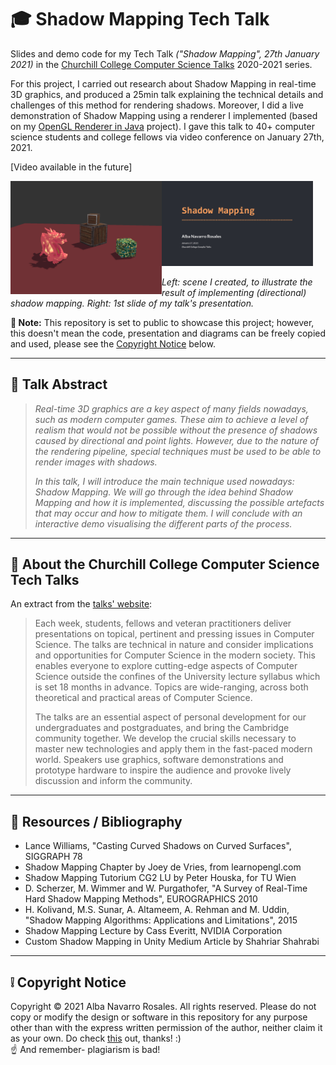 # :mortar_board: Shadow Mapping Tech Talk

Slides and demo code for my Tech Talk _("Shadow Mapping", 27th January 2021)_ in the [Churchill College Computer Science Talks](https://kudos.chu.cam.ac.uk/talks/about) 2020-2021 series. 

For this project, I carried out research about Shadow Mapping in real-time 3D graphics, and produced a 25min talk explaining the technical details and challenges of this method for rendering shadows. Moreover, I did a live demonstration of Shadow Mapping using a renderer I implemented (based on my [OpenGL Renderer in Java](https://github.com/Alba-NR/OpenGL_Java) project). I gave this talk to 40+ computer science students and college fellows via video conference on January 27th, 2021. 

[Video available in the future]


<img src="slides/resources/Example_Scene.png" alt="Sample Scene Rendered with Shadows." width="48%" align="left">
<img src="slides/resources/Slides_Cover.jpg" alt="First Slide of my Presentation." width="48%">

*Left: scene I created, to illustrate the result of implementing (directional) shadow mapping.*
*Right: 1st slide of my talk's presentation.*

**:pushpin: Note:** This repository is set to public to showcase this project; however, this doesn't mean the code, presentation and diagrams can be freely copied and used, please see the [Copyright Notice](#grey_exclamation-copyright-notice) below.

---

## :speech_balloon: Talk Abstract
> _Real-time 3D graphics are a key aspect of many fields nowadays, such as modern computer games. These aim to achieve a level of realism that would not be possible without the  presence of shadows caused by directional and point lights. However, due to the nature of the rendering pipeline, special techniques must be used to be able to render images with shadows._
>
> _In this talk, I will introduce the main technique used nowadays: Shadow Mapping. We will go through the idea behind Shadow Mapping and how it is implemented, discussing the possible artefacts that may occur and how to mitigate them. I will conclude with an interactive demo visualising the different parts of the process._

---
## :mega: About the Churchill College Computer Science Tech Talks
An extract from the [talks' website](https://kudos.chu.cam.ac.uk/talks/about):

> Each week, students, fellows and veteran practitioners deliver presentations on topical, pertinent and pressing issues in Computer Science. The talks are technical in nature and consider implications and opportunities for Computer Science in the modern society. This enables everyone to explore cutting-edge aspects of Computer Science outside the confines of the University lecture syllabus which is set 18 months in advance. Topics are wide-ranging, across both theoretical and practical areas of Computer Science.
> 
> The talks are an essential aspect of personal development for our undergraduates and postgraduates, and bring the Cambridge community together. We develop the crucial skills necessary to master new technologies and apply them in the fast-paced modern world. Speakers use graphics, software demonstrations and prototype hardware to inspire the audience and provoke lively discussion and inform the community.

---
## :open_file_folder: Resources / Bibliography
- Lance Williams, "Casting Curved Shadows on Curved Surfaces", SIGGRAPH 78
- Shadow Mapping Chapter by Joey de Vries, from learnopengl.com
- Shadow Mapping Tutorium CG2 LU by Peter Houska, for TU Wien
- D. Scherzer, M. Wimmer and W. Purgathofer, "A Survey of Real-Time Hard Shadow Mapping Methods", EUROGRAPHICS 2010
- H. Kolivand, M.S. Sunar, A. Altameem, A. Rehman and M. Uddin, "Shadow Mapping Algorithms: Applications and Limitations", 2015
- Shadow Mapping Lecture by Cass Everitt, NVIDIA Corporation
- Custom Shadow Mapping in Unity Medium Article by Shahriar Shahrabi

---

## :grey_exclamation: Copyright Notice

Copyright &copy; 2021 Alba Navarro Rosales. All rights reserved. Please do not copy or modify the design or software in this repository for any purpose other than with the express written permission of the author, neither claim it as your own. Do check [this](https://choosealicense.com/no-permission/) out, thanks! :) 
<br>:point_up: And remember- plagiarism is bad!
